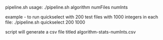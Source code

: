 pipeline.sh usage: ./pipeline.sh algorithm numFiles numInts

example - to run quickselect with 200 test files with 1000 integers in each file:
  ./pipeline.sh quickselect 200 1000


script will generate a csv file titled algorithm-stats-numInts.csv